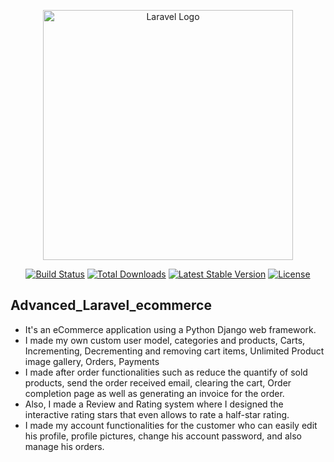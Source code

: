 <p align="center"><a href="https://laravel.com" target="_blank"><img src="https://raw.githubusercontent.com/laravel/art/master/logo-lockup/5%20SVG/2%20CMYK/1%20Full%20Color/laravel-logolockup-cmyk-red.svg" width="400" alt="Laravel Logo"></a></p>

<p align="center">
<a href="https://travis-ci.org/laravel/framework"><img src="https://travis-ci.org/laravel/framework.svg" alt="Build Status"></a>
<a href="https://packagist.org/packages/laravel/framework"><img src="https://img.shields.io/packagist/dt/laravel/framework" alt="Total Downloads"></a>
<a href="https://packagist.org/packages/laravel/framework"><img src="https://img.shields.io/packagist/v/laravel/framework" alt="Latest Stable Version"></a>
<a href="https://packagist.org/packages/laravel/framework"><img src="https://img.shields.io/packagist/l/laravel/framework" alt="License"></a>
</p>


## Advanced_Laravel_ecommerce
- It's an eCommerce application using a Python Django web framework. 
- I made my own custom user model, categories and products, Carts, Incrementing, Decrementing and removing cart items, Unlimited Product image gallery, Orders, Payments
- I made after order functionalities such as reduce the quantify of sold products, send the order received email, clearing the cart, Order completion page as well as generating an invoice for the order. 
- Also, I made a Review and Rating system where I designed the interactive rating stars that even allows to rate a half-star rating. 
- I made my account functionalities for the customer who can easily edit his profile, profile pictures, change his account password, and also manage his orders.
